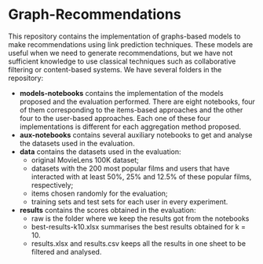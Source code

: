# Graph-Recommendations
This repository contains the implementation of graphs-based models to make recommendations using link prediction techniques. These models are useful when we need to generate recommendations, but we have not sufficient knowledge to use classical techniques such as collaborative filtering or content-based systems. 
We have several folders in the repository:
- **models-notebooks** contains the implementation of the models proposed and the evaluation performed. There are eight notebooks, four of them corresponding to the items-based approaches and the other four to the user-based approaches. Each one of these four implementations is different for each aggregation method proposed.
- **aux-notebooks** contains several auxiliary notebooks to get and analyse the datasets used in the evaluation.
- **data** contains the datasets used in the evaluation: 
    - original MovieLens 100K dataset; 
    - datasets with the 200 most popular films and users that have interacted with at least 50%, 25% and 12.5% of these popular films, respectively;
    - items chosen randomly for the evaluation;
    - training sets and test sets for each user in every experiment.  
- **results** contains the scores obtained in the evaluation:
    - raw is the folder where we keep the results got from the notebooks
    - best-results-k10.xlsx summarises the best results obtained for k = 10.
    - results.xlsx and results.csv keeps all the results in one sheet to be filtered and analysed.
    
